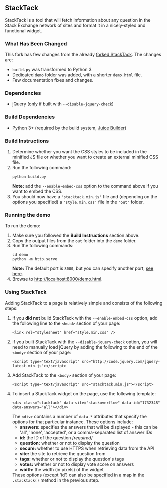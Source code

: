 <h2>StackTack</h2>
<p>StackTack is a tool that will fetch information about any question in the Stack Exchange network of sites and format it in a nicely-styled and functional widget.</p>

<h3>What Has Been Changed</h3>
<p>This fork has few changes from the already <a href="https://github.com/nathan-osman/StackTack">forked StackTack</a>. The changes are:
<ul>
  <li><code>build.py</code> was transformed to Python 3.</li>
  <li>Dedicated <code>demo</code> folder was added, with a shorter <code>demo.html</code> file.</li>
  <li>Few documentation fixes and changes.</li>
</ul>

<h3>Dependencies</h3>
<ul>
  <li>jQuery (only if built with <code>--disable-jquery-check</code>)</li>
</ul>

<h3>Build Dependencies</h3>
<ul>
  <li>Python 3+ (required by the build system, <a href="https://github.com/nathan-osman/Juice-Builder">Juice Builder</a>)</li>
</ul>

<h3>Build Instructions</h3>
<ol>
  <li>Determine whether you want the CSS styles to be included in the minified JS file or whether you want to create an external minified CSS file.</li>
  <li>
    Run the following command:
    <pre><code>python build.py</code></pre>
    <b>Note:</b> add the <code>--enable-embed-css</code> option to the command above if you want to embed the CSS.
  </li>
  <li>You should now have a <code>'stacktack.min.js'</code> file and (depending on the options you specified) a <code>'style.min.css'</code> file in the <code>'out'</code> folder.</li>
</ol>
<h3>Running the demo</h3>
<p>To run the demo:</p>
<ol>
  <li>Make sure you followed the <strong>Build Instructions</strong> section above.</li>
  <li>Copy the output files from the <code>out</code> folder into the <code>demo</code> folder.</li>
  <li>
    Run the following commands:
    <pre><code>cd demo<br/>python -m http.serve</code></pre>
    <b>Note:</b> The default port is <code>8000</code>, but you can specify another port, <a href="https://stackoverflow.com/questions/15328623/simple-file-server-to-serve-current-directory">see here</a>.
  </li>
  <li>Browse to <a href="http://localhost:8000/demo.html">http://localhost:8000/demo.html</a>.</li>
</ol>

<h3>Using StackTack</h3>
<p>Adding StackTack to a page is relatively simple and consists of the following steps:</p>
<ol>
  <li>
    If you <b>did not</b> build StackTack with the <code>--enable-embed-css</code> option, add the following line to the <code>&lt;head&gt;</code> section of your page:
    <pre><code>&lt;link rel="stylesheet" href="style.min.css" /&gt;</code></pre>
  </li>
  <li>
    If you built StackTack with the <code>--disable-jquery-check</code> option, you will need to manually load jQuery by adding the following to the end of the <code>&lt;body&gt;</code> section of your page:
    <pre><code>&lt;script type="text/javascript" src="http://code.jquery.com/jquery-latest.min.js"&gt;&lt;/script&gt;</code></pre>
  </li>
  <li>
    Add StackTack to the <code>&lt;body&gt;</code> section of your page:
    <pre><code>&lt;script type="text/javascript" src="stacktack.min.js"&gt;&lt;/script&gt;</code></pre>
  </li>
  <li>
    To insert a StackTack widget on the page, use the following template:
    <pre><code>&lt;div class="stacktack" data-site="stackoverflow" data-id="1732348" data-answers="all"&gt;&lt;/div&gt;</code></pre>
    The <code>&lt;div&gt;</code> contains a number of <code>data-*</code> attributes that specify the options for that particular instance. These options include:
    <ul>
      <li><b>answers:</b> specifies the answers that will be displayed - this can be 'all', 'none', 'accepted', or a comma-separated list of answer IDs</li>
      <li><b>id:</b> the ID of the question <i>[required]</i></li>
      <li><b>question:</b> whether or not to display the question</li>
      <li><b>secure:</b> whether to use HTTPS when retrieving data from the API</li>
      <li><b>site:</b> the site to retrieve the question from</li>
      <li><b>tags:</b> whether or not to display the question's tags</li>
      <li><b>votes:</b> whether or not to display vote score on answers</i>
      <li><b>width:</b> the width (in pixels) of the widget</li>
    </ul>
    These options (except 'id') can also be specified in a map in the <code>.stacktack()</code> method in the previous step.
  </li>
</ol>
